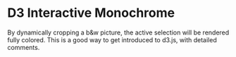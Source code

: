 # D3 Interactive Monochrome

By dynamically cropping a b&w picture, the active selection will be rendered fully colored.
This is a good way to get introduced to d3.js, with detailed comments.
